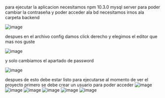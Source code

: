 para ejecutar la aplicacion necesitamos 
npm 10.3.0
mysql server
para poder cambiar la contraseña y poder acceder ala bd necesitamos irnos ala carpeta backend


![image](https://github.com/ensolvers-github-challenges/YaelBlancasVazquez-d109db/assets/114039108/78522480-a421-473e-9230-9188ee2ccd64)


despues en el archivo config damos click derecho y elegimos el editor que mas nos guste 


![image](https://github.com/ensolvers-github-challenges/YaelBlancasVazquez-d109db/assets/114039108/2e271321-9bf2-480d-8a2a-78104c81428a)


y solo cambiamos el apartado de password


![image](https://github.com/ensolvers-github-challenges/YaelBlancasVazquez-d109db/assets/114039108/816613b0-14df-4453-8852-92d76cb3a567)


despues de esto debe estar listo para ejecutarse
al momento de ver el proyecto primero se debe crear un usuario para poder acceder 
![image](https://github.com/AndiYael22/notas/assets/114039108/c8a33bce-a21b-4a0c-8335-8dd1e70cd729)
![image](https://github.com/AndiYael22/notas/assets/114039108/5290885d-9fbb-47cc-87ec-46444f8074b1)
![image](https://github.com/AndiYael22/notas/assets/114039108/a0ef751e-d445-439d-9c2f-3e75ff236764)
![image](https://github.com/AndiYael22/notas/assets/114039108/ca63f532-762c-415b-8fb6-9294977bd79d)
![image](https://github.com/AndiYael22/notas/assets/114039108/6604b6f0-c011-430a-a817-6027fa773477)
![image](https://github.com/AndiYael22/notas/assets/114039108/e891a559-855a-4910-be70-474d4d4d987a)


